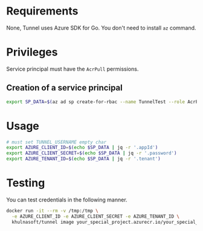 # Requirements

None, Tunnel uses Azure SDK for Go. You don't need to install `az` command.

# Privileges

Service principal must have the `AcrPull` permissions.

## Creation of a service principal

```bash
export SP_DATA=$(az ad sp create-for-rbac --name TunnelTest --role AcrPull --scope "/subscriptions/<subscription_id>/resourceGroups/<resource_group>/providers/Microsoft.ContainerRegistry/registries/<registry_name>")
```

# Usage

```bash
# must set TUNNEL_USERNAME empty char
export AZURE_CLIENT_ID=$(echo $SP_DATA | jq -r '.appId')
export AZURE_CLIENT_SECRET=$(echo $SP_DATA | jq -r '.password')
export AZURE_TENANT_ID=$(echo $SP_DATA | jq -r '.tenant')
```

# Testing

You can test credentials in the following manner.

```bash
docker run -it --rm -v /tmp:/tmp \
  -e AZURE_CLIENT_ID -e AZURE_CLIENT_SECRET -e AZURE_TENANT_ID \
  khulnasoft/tunnel image your_special_project.azurecr.io/your_special_image:your_special_tag
```

